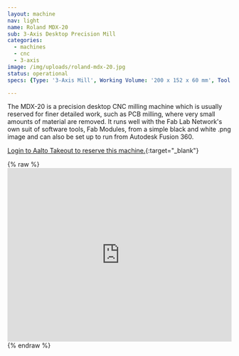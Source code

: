```yaml
---
layout: machine
nav: light
name: Roland MDX-20
sub: 3-Axis Desktop Precision Mill
categories:
  - machines
  - cnc
  - 3-axis
image: /img/uploads/roland-mdx-20.jpg
status: operational
specs: {Type: '3-Axis Mill', Working Volume: '200 x 152 x 60 mm', Tool Dia.: '0.4 - 6 mm', Materials: 'PCB Stock, Machinable Wax, Polyurethane Block (SikaBlock), Extruded Polystyrene Foam', File Formats: '.png .stl', Software: 'Fab Modules, Fusion 360, Roland Modela Player'}

---
```


The MDX-20 is a precision desktop CNC milling machine which is usually reserved for finer detailed work, such as PCB milling, where very small amounts of material are removed. It runs well with the Fab Lab Network's own suit of software tools, Fab Modules, from a simple black and white .png image and can also be set up to run from Autodesk Fusion 360.

[Login to Aalto Takeout to reserve this machine.](https://takeout.aalto.fi/606029){:target="_blank"}

{% raw %} <iframe src="https://takeout.aalto.fi/embed/606029" width="100%" height="390" frameborder="0"></iframe> {% endraw %}
